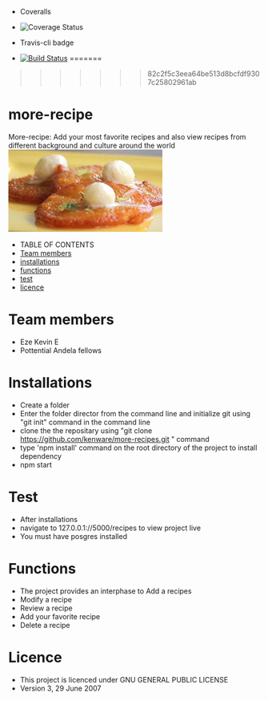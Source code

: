* Coveralls
* <img src="https://coveralls.io/repos/github/kenware/more-recipes/badge.svg?branch=react-redux-app" alt="Coverage Status" />

* Travis-cli badge
* [![Build Status](https://travis-ci.org/kenware/more-recipes.svg?branch=react-redux-app)](https://travis-ci.org/kenware/more-recipes)
=======

>>>>>>> 82c2f5c3eea64be513d8bcfdf9307c25802961ab
# more-recipe
More-recipe: Add your most favorite recipes and also
 view recipes from different background and culture around the world
![A recipe photo](template/image/i.jpg)
*  TABLE OF CONTENTS
* [Team members](#team-members)
* [installations](#installations)
* [functions](#functions)
* [test](#test)
* [licence](licence)
# <a name="team-members"></a>Team members
* Eze Kevin E
* Pottential Andela fellows<br>
# <a name="installations">Installations
* Create a folder 
* Enter the folder director from the command line and initialize git using "git init" command in the command line
* clone the the repositary using "git clone https://github.com/kenware/more-recipes.git " command
* type 'npm install' command on the root directory of the project to install dependency
* npm start
# <a name="test"></a>Test
* After installations
* navigate to 127.0.0.1://5000/recipes to view project live
* You must have posgres installed
# <a name="functions"></a>Functions
* The project provides an interphase to Add a recipes
* Modify a recipe
* Review a recipe
* Add your favorite recipe
* Delete a recipe
# <a name="licence"></a>Licence
* This project is licenced under GNU GENERAL PUBLIC LICENSE
* Version 3, 29 June 2007
